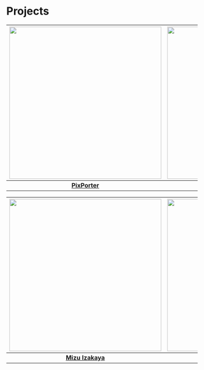 # Projects

| <a href="https://github.com/g-s-c-code/PixPorter" target="_blank" rel="noreferrer"> <img src="https://gsc-code.com/images/projects/pixporter.webp" width="400px" /> </a> | <a href="https://gsc-code-car-rental.netlify.app/" target="_blank" rel="noreferrer"> <img src="https://gsc-code.com/images/projects/car-rental.webp" width="400px" /> </a> | <a href="https://github.com/g-s-c-code/LibraryAPI" target="_blank" rel="noreferrer"> <img src="https://gsc-code.com/images/projects/library-api.webp" width="400px" /> </a> |
|:-:|:-:|:-:|
| <a href="https://github.com/g-s-c-code/PixPorter" target="_blank" rel="noreferrer"> **PixPorter** </a> | <a href="https://gsc-code-car-rental.netlify.app/" target="_blank" rel="noreferrer"> **Mr C's Car Rental** </a> | <a href="https://github.com/g-s-c-code/LibraryAPI" target="_blank" rel="noreferrer"> **Library API** </a> |

| <a href="https://mizu-izakaya.netlify.app/" target="_blank" rel="noreferrer"> <img src="https://gsc-code.com/images/projects/mizu-izakaya.webp" width="400px" /> </a> | <a href="https://github.com/g-s-c-code/FileConcatenator" target="_blank" rel="noreferrer"> <img src="https://gsc-code.com/images/projects/fileconcatenator.webp" width="400px" /> </a> | <a href="https://gsc-code-blackjack.netlify.app/" target="_blank" rel="noreferrer"> <img src="https://gsc-code.com/images/projects/blackjack.webp" width="400px" /> </a> |
|:-:|:-:|:-:|
| <a href="https://mizu-izakaya.netlify.app/" target="_blank" rel="noreferrer"> **Mizu Izakaya** </a> | <a href="https://github.com/g-s-c-code/FileConcatenator" target="_blank" rel="noreferrer"> **File Concatenator** </a> | <a href="https://gsc-code-blackjack.netlify.app/" target="_blank" rel="noreferrer"> **Blackjack** </a> |
